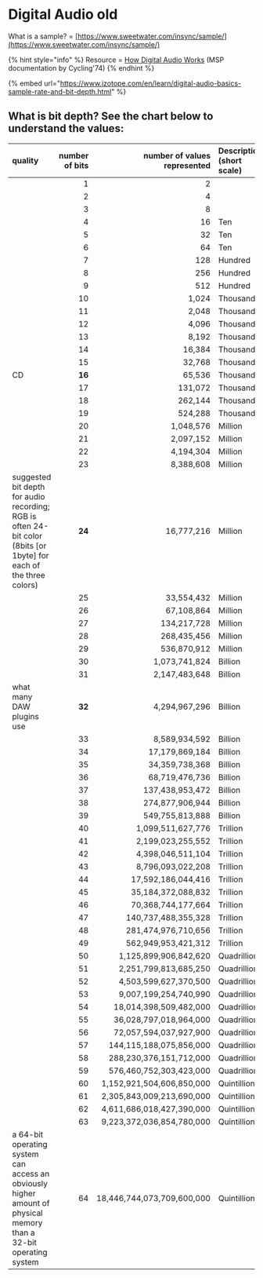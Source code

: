 # Digital Audio old

What is a sample? = [https://www.sweetwater.com/insync/sample/](https://www.sweetwater.com/insync/sample/)

{% hint style="info" %}
Resource = [How Digital Audio Works](https://docs.cycling74.com/max8/tutorials/02_mspdigitalaudio#Digital_representation_of_sound) \(MSP documentation by Cycling'74\)
{% endhint %}

{% embed url="https://www.izotope.com/en/learn/digital-audio-basics-sample-rate-and-bit-depth.html" %}

## What is bit depth? See the chart below to understand the values:

| quality | number of bits | number of values represented | Description \(short scale\) | Prefix Name |
| :--- | ---: | ---: | :--- | :--- |
|  | 1 | 2 |  |  |
|  | 2 | 4 |  |  |
|  | 3 | 8 |  |  |
|  | 4 | 16 | Ten | deca |
|  | 5 | 32 | Ten | deca |
|  | 6 | 64 | Ten | deca |
|  | 7 | 128 | Hundred | hecto |
|  | 8 | 256 | Hundred | hecto |
|  | 9 | 512 | Hundred | hecto |
|  | 10 | 1,024 | Thousand | kilo |
|  | 11 | 2,048 | Thousand | kilo |
|  | 12 | 4,096 | Thousand | kilo |
|  | 13 | 8,192 | Thousand | kilo |
|  | 14 | 16,384 | Thousand | kilo |
|  | 15 | 32,768 | Thousand | kilo |
| CD | **16** | 65,536 | Thousand | kilo |
|  | 17 | 131,072 | Thousand | kilo |
|  | 18 | 262,144 | Thousand | kilo |
|  | 19 | 524,288 | Thousand | kilo |
|  | 20 | 1,048,576 | Million | mega |
|  | 21 | 2,097,152 | Million | mega |
|  | 22 | 4,194,304 | Million | mega |
|  | 23 | 8,388,608 | Million | mega |
| suggested bit depth for audio recording; RGB is often 24-bit color \(8bits \[or 1byte\] for each of the three colors\) | **24** | 16,777,216 | Million | mega |
|  | 25 | 33,554,432 | Million | mega |
|  | 26 | 67,108,864 | Million | mega |
|  | 27 | 134,217,728 | Million | mega |
|  | 28 | 268,435,456 | Million | mega |
|  | 29 | 536,870,912 | Million | mega |
|  | 30 | 1,073,741,824 | Billion | giga |
|  | 31 | 2,147,483,648 | Billion | giga |
| what many DAW plugins use | **32** | 4,294,967,296 | Billion | giga |
|  | 33 | 8,589,934,592 | Billion | giga |
|  | 34 | 17,179,869,184 | Billion | giga |
|  | 35 | 34,359,738,368 | Billion | giga |
|  | 36 | 68,719,476,736 | Billion | giga |
|  | 37 | 137,438,953,472 | Billion | giga |
|  | 38 | 274,877,906,944 | Billion | giga |
|  | 39 | 549,755,813,888 | Billion | giga |
|  | 40 | 1,099,511,627,776 | Trillion | tera |
|  | 41 | 2,199,023,255,552 | Trillion | tera |
|  | 42 | 4,398,046,511,104 | Trillion | tera |
|  | 43 | 8,796,093,022,208 | Trillion | tera |
|  | 44 | 17,592,186,044,416 | Trillion | tera |
|  | 45 | 35,184,372,088,832 | Trillion | tera |
|  | 46 | 70,368,744,177,664 | Trillion | tera |
|  | 47 | 140,737,488,355,328 | Trillion | tera |
|  | 48 | 281,474,976,710,656 | Trillion | tera |
|  | 49 | 562,949,953,421,312 | Trillion | tera |
|  | 50 | 1,125,899,906,842,620 | Quadrillion | peta |
|  | 51 | 2,251,799,813,685,250 | Quadrillion | peta |
|  | 52 | 4,503,599,627,370,500 | Quadrillion | peta |
|  | 53 | 9,007,199,254,740,990 | Quadrillion | peta |
|  | 54 | 18,014,398,509,482,000 | Quadrillion | peta |
|  | 55 | 36,028,797,018,964,000 | Quadrillion | peta |
|  | 56 | 72,057,594,037,927,900 | Quadrillion | peta |
|  | 57 | 144,115,188,075,856,000 | Quadrillion | peta |
|  | 58 | 288,230,376,151,712,000 | Quadrillion | peta |
|  | 59 | 576,460,752,303,423,000 | Quadrillion | peta |
|  | 60 | 1,152,921,504,606,850,000 | Quintillion | exa |
|  | 61 | 2,305,843,009,213,690,000 | Quintillion | exa |
|  | 62 | 4,611,686,018,427,390,000 | Quintillion | exa |
|  | 63 | 9,223,372,036,854,780,000 | Quintillion | exa |
| a 64-bit operating system can access an obviously higher amount of physical memory than a 32-bit operating system | 64 | 18,446,744,073,709,600,000 | Quintillion | exa |

